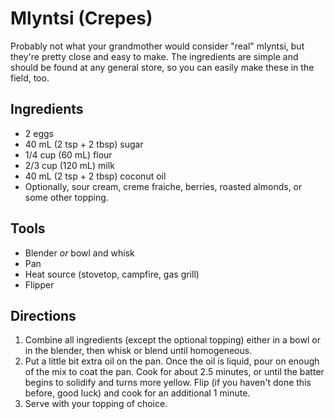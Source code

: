 # Mlyntsi (Crepes)

Probably not what your grandmother would consider "real" mlyntsi, but they're pretty close and easy to make. The ingredients are simple and should be found at any general store, so you can easily make these in the field, too.



## Ingredients

- 2 eggs
- 40 mL (2 tsp + 2 tbsp) sugar
- 1/4 cup (60 mL) flour
- 2/3 cup (120 mL) milk
- 40 mL (2 tsp + 2 tbsp) coconut oil
- Optionally, sour cream, creme fraiche, berries, roasted almonds, or some other topping.



## Tools

- Blender *or* bowl and whisk
- Pan
- Heat source (stovetop, campfire, gas grill)
- Flipper



## Directions

1. Combine all ingredients (except the optional topping) either in a bowl or in the blender, then whisk or blend until homogeneous. 
1. Put a little bit extra oil on the pan. Once the oil is liquid, pour on enough of the mix to coat the pan. Cook for about 2.5 minutes, or until the batter begins to solidify and turns more yellow. Flip (if you haven't done this before, good luck) and cook for an additional 1 minute.
1. Serve with your topping of choice.
